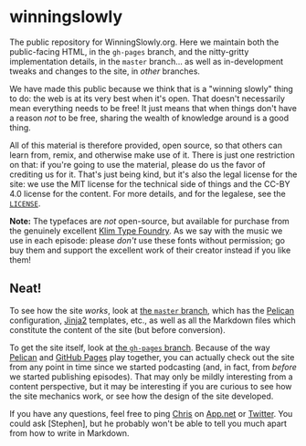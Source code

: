 winningslowly
=============

The public repository for WinningSlowly.org. Here we maintain both the 
public-facing HTML, in the `gh-pages` branch, and the nitty-gritty 
implementation details, in the `master` branch... as well as in-development
tweaks and changes to the site, in *other* branches.

We have made this public because we think that is a "winning slowly" thing to
do: the web is at its very best when it's open. That doesn't necessarily mean
everything needs to be free! It just means that when things don't have a reason
*not* to be free, sharing the wealth of knowledge around is a good thing.

All of this material is therefore provided, open source, so that others can
learn from, remix, and otherwise make use of it. There is just one restriction
on that: if you're going to use the material, please do us the favor of
crediting us for it. That's just being kind, but it's also the legal license for
the site: we use the MIT license for the technical side of things and the 
CC-BY 4.0 license for the content. For more details, and for the legalese, see
the [`LICENSE`].

[`LICENSE`]: https://github.com/WinningSlowly/winningslowly.org/blob/master/LICENSE

**Note:** The typefaces are *not* open-source, but available for purchase from
the genuinely excellent [Klim Type Foundry](https://klim.co.nz). As we say with
the music we use in each episode: please *don't* use these fonts without
permission; go buy them and support the excellent work of their creator instead
if you like them!

Neat!
-----

To see how the site *works*, look at [the `master` branch], which has the
[Pelican] configuration, [Jinja2] templates, etc., as well as all the Markdown
files which constitute the content of the site (but before conversion).

[the `master` branch]: https://github.com/winningslowly/winningslowly.org/tree/master
[Pelican]: http://docs.getpelican.com/en/3.5.0/
[Jinja2]: http://jinja.pocoo.org

To get the site itself, look at [the `gh-pages` branch]. Because of the way
[Pelican] and [GitHub Pages] play together, you can actually check out the site
from any point in time since we started podcasting (and, in fact, from *before*
we started publishing episodes). That may only be mildly interesting from a
content perspective, but it may be interesting if you are curious to see how the
site mechanics work, or see how the design of the site developed.

[the `gh-pages` branch]: https://github.com/winningslowly/winningslowly.org/tree/gh-pages
[GitHub Pages]: https://pages.github.com

If you have any questions, feel free to ping [Chris] on [App.net] or [Twitter].
You could ask [Stephen], but he probably won't be able to tell you much apart
from how to write in Markdown.

[Chris]: http://www.chriskrycho.com
[App.net]: https://alpha.app.net/chriskrycho
[Twitter]: https://www.twitter.com/chriskrycho
